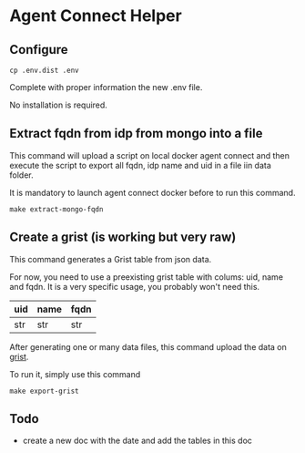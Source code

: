 # Agent Connect Helper

## Configure

```
cp .env.dist .env
```

Complete with proper information the new .env file.

No installation is required.

## Extract fqdn from idp from mongo into a file

This command will upload a script on local docker agent connect and then execute the script to export all fqdn, idp name and uid in a file iin data folder.

It is mandatory to launch agent connect docker before to run this command.

```
make extract-mongo-fqdn

```

## Create a grist (is working but very raw)

This command generates a Grist table from json data.

For now, you need to use a preexisting grist table with colums: uid, name and fqdn. It is a very specific usage, you probably won't need this.

| uid | name | fqdn |
| --- | ---- | ---- |
| str | str  | str  |

After generating one or many data files, this command upload the data on [grist](https://www.getgrist.com/product/).

To run it, simply use this command

```
make export-grist

```

## Todo

- create a new doc with the date and add the tables in this doc
